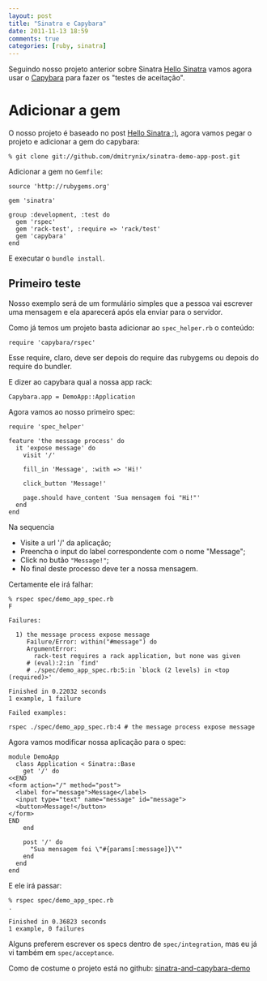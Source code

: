 ```yaml
---
layout: post
title: "Sinatra e Capybara"
date: 2011-11-13 18:59
comments: true
categories: [ruby, sinatra]
---
```


Seguindo nosso projeto anterior sobre Sinatra
[Hello Sinatra](/hello-sinatra/) vamos agora usar o
[Capybara](https://github.com/jnicklas/capybara) para fazer os "testes de
aceitação".

# Adicionar a gem

O nosso projeto é baseado no post [Hello Sinatra ;)](/hello-sinatra/),
agora vamos pegar o projeto e adicionar a gem do capybara:

    % git clone git://github.com/dmitrynix/sinatra-demo-app-post.git

Adicionar a gem no ``Gemfile``:

    source 'http://rubygems.org'

    gem 'sinatra'

    group :development, :test do
      gem 'rspec'
      gem 'rack-test', :require => 'rack/test'
      gem 'capybara'
    end

E executar o `bundle install`.

## Primeiro teste

Nosso exemplo será de um formulário simples que a pessoa vai escrever uma
mensagem e ela aparecerá após ela enviar para o servidor.

Como já temos um projeto basta adicionar ao `spec_helper.rb` o conteúdo:

    require 'capybara/rspec'

Esse require, claro, deve ser depois do require das rubygems ou depois do
require do bundler.

E dizer ao capybara qual a nossa app rack:

    Capybara.app = DemoApp::Application

Agora vamos ao nosso primeiro spec:

    require 'spec_helper'

    feature 'the message process' do
      it 'expose message' do
        visit '/'

        fill_in 'Message', :with => 'Hi!'

        click_button 'Message!'

        page.should have_content 'Sua mensagem foi "Hi!"'
      end
    end

Na sequencia

* Visite a url '/' da aplicação;
* Preencha o input do label correspondente com o nome "Message";
* Click no butão `"Message!"`;
* No final deste processo deve ter a nossa mensagem.

Certamente ele irá falhar:

    % rspec spec/demo_app_spec.rb
    F

    Failures:

      1) the message process expose message
         Failure/Error: within("#message") do
         ArgumentError:
           rack-test requires a rack application, but none was given
         # (eval):2:in `find'
         # ./spec/demo_app_spec.rb:5:in `block (2 levels) in <top (required)>'

    Finished in 0.22032 seconds
    1 example, 1 failure

    Failed examples:

    rspec ./spec/demo_app_spec.rb:4 # the message process expose message

Agora vamos modificar nossa aplicação para o spec:

    module DemoApp
      class Application < Sinatra::Base
        get '/' do
    <<END
    <form action="/" method="post">
      <label for="message">Message</label>
      <input type="text" name="message" id="message">
      <button>Message!</button>
    </form>
    END
        end

        post '/' do
          "Sua mensagem foi \"#{params[:message]}\""
        end
      end
    end

E ele irá passar:

    % rspec spec/demo_app_spec.rb
    .

    Finished in 0.36823 seconds
    1 example, 0 failures

Alguns preferem escrever os specs dentro de `spec/integration`, mas eu já
vi também em `spec/acceptance`.

Como de costume o projeto está no github:
[sinatra-and-capybara-demo](https://github.com/dmitrynix/sinatra-and-capybara-demo)
